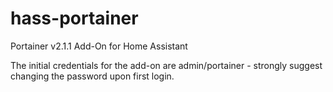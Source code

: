 # hass-portainer
Portainer v2.1.1 Add-On for Home Assistant

The initial credentials for the add-on are admin/portainer - strongly suggest changing the password upon first login.